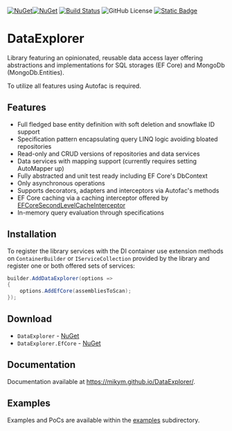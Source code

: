 [![NuGet](https://img.shields.io/nuget/v/DataExplorer)](https://www.nuget.org/packages/DataExplorer)[![NuGet](https://img.shields.io/nuget/dt/DataExplorer
)](https://www.nuget.org/packages/DataExplorer)
[![Build Status](https://github.com/MikyM/DataExplorer/actions/workflows/dotnet.yml/badge.svg)](https://github.com/MikyM/DataExplorer/actions)
![GitHub License](https://img.shields.io/github/license/MikyM/DataExplorer)
[![Static Badge](https://img.shields.io/badge/Documentation-DataExplorer-Green)](https://mikym.github.io/DataExplorer)

# DataExplorer

Library featuring an opinionated, reusable data access layer offering abstractions and implementations for SQL storages (EF Core) and MongoDb (MongoDb.Entities).

To utilize all features using Autofac is required.

## Features

- Full fledged base entity definition with soft deletion and snowflake ID support
- Specification pattern encapsulating query LINQ logic avoiding bloated repositories
- Read-only and CRUD versions of repositories and data services
- Data services with mapping support (currently requires setting AutoMapper up)
- Fully abstracted and unit test ready including EF Core's DbContext
- Only asynchronous operations
- Supports decorators, adapters and interceptors via Autofac's methods
- EF Core caching via a caching interceptor offered by [EFCoreSecondLevelCacheInterceptor](https://github.com/VahidN/EFCoreSecondLevelCacheInterceptor)
- In-memory query evaluation through specifications

## Installation

To register the library services with the DI container use extension methods on `ContainerBuilder` or `IServiceCollection` provided by the library and register one or both offered sets of services:

```csharp
builder.AddDataExplorer(options => 
{
    options.AddEfCore(assembliesToScan);
});
```
## Download

- `DataExplorer` - [NuGet](https://www.nuget.org/packages/DataExplorer)
- `DataExplorer.EfCore` - [NuGet](https://www.nuget.org/packages/DataExplorer.EfCore)

## Documentation

Documentation available at https://mikym.github.io/DataExplorer/.

## Examples

Examples and PoCs are available within the [examples](https://github.com/MikyM/DataExplorer/tree/develop/examples) subdirectory.
